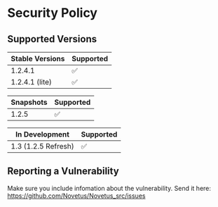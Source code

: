 # Security Policy

## Supported Versions

|Stable Versions|Supported|
|-------|-------|
|1.2.4.1|:white_check_mark:|
|1.2.4.1 (lite) |:white_check_mark:|

|Snapshots|Supported|
|-------|-------|
| 1.2.5 |:white_check_mark:|

|In Development|Supported|
|-------|-------|
| 1.3 (1.2.5 Refresh)|:white_check_mark:|

## Reporting a Vulnerability

Make sure you include infomation about the vulnerability.
Send it here: https://github.com/Novetus/Novetus_src/issues
